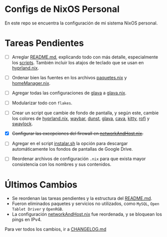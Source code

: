 # Configs de NixOS Personal

En este repo se encuentra la configuración de mi sistema NixOS personal.



# Tareas Pendientes

- [ ] Arreglar [README.md](README.md), explicando todo con más detalle, especialmente los [scripts](scripts/). También incluir los atajos de teclado que se usan en [hyprland.nix](nixos/dotFiles/hyprland.nix).
- [ ] Ordenar bien las fuentes en los archivos [paquetes.nix](nixos/paquetes.nix) y [homeManager.nix](nixos/homeManager.nix).
- [ ] Agregar todas las configuraciones de [glava](glava/) a [glava.nix](nixos/dotFiles/glava.nix).
- [ ] Modularizar todo con `flakes`.
- [ ] Crear un script que cambie de fondo de pantalla, y según este, cambie los colores de [hyprland.nix](nixos/dotFiles/hyprland.nix), [waybar](nixos/dotFiles/waybar.nix), [dunst](nixos/dotFiles/dunst.nix), [glava](nixos/dotFiles/glava.nix), [cava](nixos/dotFiles/cava.nix), [kitty](nixos/dotFiles/kitty.nix), [rofi](nixos/dotFiles/rofi.nix) y [swaylock](nixos/dotFiles/swaylock.nix).
- [x] ~~Configurar las excepciones del firewall en [networkAndHost.nix](nixos/networkAndHost.nix).~~
- [ ] Agregar en el script [instalar.sh](scripts/instalar.sh) la opción para descargar automáticamente los fondos de pantallas de Google Drive.
- [ ] Reordenar archivos de configuración `.nix` para que exista mayor consistencia con los nombres y sus contenidos.


# Últimos Cambios
- Se reordenan las tareas pendientes y la estructura del [README.md](README.md).
- Fueron eliminados paquetes y servicios no utilizados, como `MySQL`, `Open Tablet Driver` y `OpenRGB`.
- La configuración [networkAndHost.nix](nixos/networkAndHost.nix) fue reordenada, y se bloquean los pings en IPv4.
  
Para ver todos los cambios, ir a [CHANGELOG.md](CHANGELOG.md)
